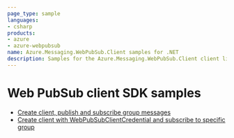 ```yaml
---
page_type: sample
languages:
- csharp
products:
- azure
- azure-webpubsub
name: Azure.Messaging.WebPubSub.Client samples for .NET
description: Samples for the Azure.Messaging.WebPubSub.Client client library
---
```


# Web PubSub client SDK samples

- [Create client, publish and subscribe group messages](./Sample1_HelloWorld.md)
- [Create client with WebPubSubClientCredential and subscribe to specific group](./Sample2_ClientAndGroup.md)